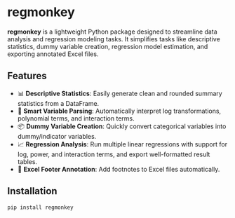 # regmonkey

**regmonkey** is a lightweight Python package designed to streamline data analysis and regression modeling tasks. It simplifies tasks like descriptive statistics, dummy variable creation, regression model estimation, and exporting annotated Excel files.

## Features

- 📊 **Descriptive Statistics**: Easily generate clean and rounded summary statistics from a DataFrame.
- 🧠 **Smart Variable Parsing**: Automatically interpret log transformations, polynomial terms, and interaction terms.
- 📦 **Dummy Variable Creation**: Quickly convert categorical variables into dummy/indicator variables.
- 📈 **Regression Analysis**: Run multiple linear regressions with support for log, power, and interaction terms, and export well-formatted result tables.
- 📄 **Excel Footer Annotation**: Add footnotes to Excel files automatically.

## Installation

```bash
pip install regmonkey
```
